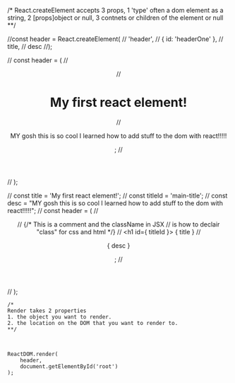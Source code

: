 /* React.createElement accepts 3 props, 
1 'type' often a dom element as a string, 
2 [props]object or null, 
3 contnets or children of the element or null
**/

//const header = React.createElement(
//    'header',
//    { id: 'headerOne' },
//    title,
//    desc
//);

// const header = (
//     <header>
//       <h1>My first react element!</h1>
//       <p>MY gosh this is so cool I learned how to add stuff to the dom with react!!!!!</p>;
//     </header>
//     );  

// const title = 'My first react element!';
// const titleId = 'main-title';
// const desc = "MY gosh this is so cool I learned how to add stuff to the dom with react!!!!!";
// const header = (
//     <header>
//     {/* This is a comment and the className in JSX 
//     is how to declair "class" for css and html */}
//       <h1 id={ titleId }> { title } </h1>
//       <p className="main-desc"> { desc }</p>;
//     </header>
//     );  
      
    /* 
    Render takes 2 properties
    1. the object you want to render.
    2. the location on the DOM that you want to render to.
    **/


    
    ReactDOM.render(
        header, 
        document.getElementById('root')
    );
    
    